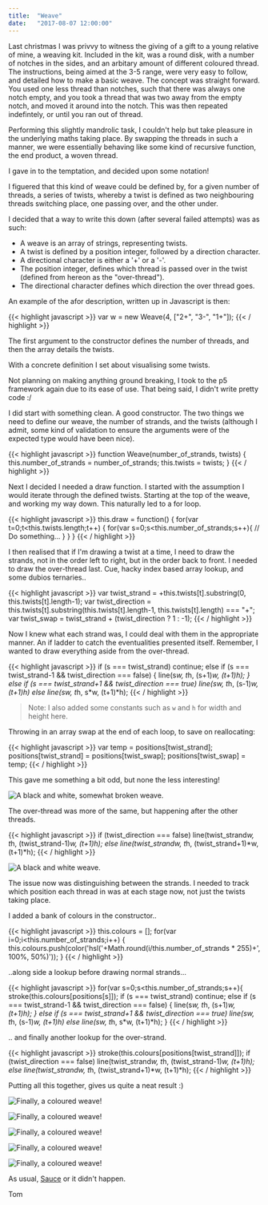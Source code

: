 ```yaml
---
title:  "Weave"
date:   "2017-08-07 12:00:00"
---
```


Last christmas I was privvy to witness the giving of a gift to a young relative of mine, a weaving kit. Included in the kit, was a round disk, with a number of notches in the sides, and an arbitary amount of different coloured thread. The instructions, being aimed at the 3-5 range, were very easy to follow, and detailed how to make a basic weave. The concept was straight forward. You used one less thread than notches, such that there was always one notch empty, and you took a thread that was two away from the empty notch, and moved it around into the notch. This was then repeated indefintely, or until you ran out of thread.

Performing this slightly mandrolic task, I couldn't help but take pleasure in the underlying maths taking place. By swapping the threads in such a manner, we were essentially behaving like some kind of recursive function, the end product, a woven thread.

I gave in to the temptation, and decided upon some notation!

I figuered that this kind of weave could be defined by, for a given number of threads, a series of twists, whereby a twist is defined as two neighbouring threads switching place, one passing over, and the other under.

I decided that a way to write this down (after several failed attempts) was as such:

- A weave is an array of strings, representing twists.
- A twist is defined by a position integer, followed by a direction character.
- A directional character is either a '+' or a '-'.
- The position integer, defines which thread is passed over in the twist (defined from hereon as the "over-thread").
- The directional character defines which direction the over thread goes.

An example of the afor description, written up in Javascript is then:

{{< highlight javascript >}}
var w = new Weave(4, ["2+", "3-", "1+"]);
{{< / highlight >}}

The first argument to the constructor defines the number of threads, and then the array details the twists.

With a concrete definition I set about visualising some twists.

Not planning on making anything ground breaking, I took to the p5 framework again due to its ease of use. That being said, I didn't write pretty code :/

I did start with something clean. A good constructor. The two things we need to define our weave, the number of strands, and the twists (although I admit, some kind of validation to ensure the arguments were of the expected type would have been nice).

{{< highlight javascript >}}
function Weave(number_of_strands, twists) {
    this.number_of_strands = number_of_strands;
    this.twists = twists;
}
{{< / highlight >}}

Next I decided I needed a draw function. I started with the assumption I would iterate through the defined twists. Starting at the top of the weave, and working my way down. This naturally led to a for loop.

{{< highlight javascript >}}
this.draw = function() {
    for(var t=0;t<this.twists.length;t++) {
        for(var s=0;s<this.number_of_strands;s++){
            // Do something...
        }
    }
}
{{< / highlight >}}

I then realised that if I'm drawing a twist at a time, I need to draw the strands, not in the order left to right, but in the order back to front. I needed to draw the over-thread last. Cue, hacky index based array lookup, and some dubios ternaries..

{{< highlight javascript >}}
var twist_strand = +this.twists[t].substring(0, this.twists[t].length-1);
var twist_direction = this.twists[t].substring(this.twists[t].length-1, this.twists[t].length) === "+";
var twist_swap = twist_strand + (twist_direction ? 1 : -1);
{{< / highlight >}}

Now I knew what each strand was, I could deal with them in the appropriate manner. An if ladder to catch the eventualities presented itself. Remember, I wanted to draw everything aside from the over-thread.

{{< highlight javascript >}}
if (s === twist_strand) continue;
else if (s === twist_strand-1 && twist_direction === false) {
    line(s*w, t*h, (s+1)*w, (t+1)*h);
}
else if (s === twist_strand+1 && twist_direction === true) line(s*w, t*h, (s-1)*w, (t+1)*h)
else line(s*w, t*h, s*w, (t+1)*h);
{{< / highlight >}}

> Note: I also added some constants such as `w` and `h` for width and height here.

Throwing in an array swap at the end of each loop, to save on reallocating:

{{< highlight javascript >}}
var temp = positions[twist_strand];
positions[twist_strand] = positions[twist_swap];
positions[twist_swap] = temp;
{{< / highlight >}}

This gave me something a bit odd, but none the less interesting!

![A black and white, somewhat broken weave.](/img/weaving/blackandwhite1.png)

The over-thread was more of the same, but happening after the other threads. 

{{< highlight javascript >}}
if (twist_direction === false) line(twist_strand*w, t*h, (twist_strand-1)*w, (t+1)*h);
else line(twist_strand*w, t*h, (twist_strand+1)*w, (t+1)*h);
{{< / highlight >}}

![A black and white weave.](/img/weaving/blackandwhite2.png)

The issue now was distinguishing between the strands. I needed to track which position each thread in was at each stage now, not just the twists taking place.

I added a bank of colours in the constructor..

{{< highlight javascript >}}
    this.colours = [];
    for(var i=0;i<this.number_of_strands;i++) {
        this.colours.push(color('hsl('+Math.round(i/this.number_of_strands * 255)+', 100%, 50%)'));
    }
{{< / highlight >}}

..along side a lookup before drawing normal strands...

{{< highlight javascript >}}
for(var s=0;s<this.number_of_strands;s++){
    stroke(this.colours[positions[s]]);
    if (s === twist_strand) continue;
    else if (s === twist_strand-1 && twist_direction === false) {
        line(s*w, t*h, (s+1)*w, (t+1)*h);
    }
    else if (s === twist_strand+1 && twist_direction === true) line(s*w, t*h, (s-1)*w, (t+1)*h)
    else line(s*w, t*h, s*w, (t+1)*h);
}
{{< / highlight >}}

.. and finally another lookup for the over-strand.

{{< highlight javascript >}}
stroke(this.colours[positions[twist_strand]]);
if (twist_direction === false) line(twist_strand*w, t*h, (twist_strand-1)*w, (t+1)*h);
else line(twist_strand*w, t*h, (twist_strand+1)*w, (t+1)*h);
{{< / highlight >}}

Putting all this together, gives us quite a neat result :)

![Finally, a coloured weave!](/img/weaving/colour1.png)

![Finally, a coloured weave!](/img/weaving/colour2.png)

![Finally, a coloured weave!](/img/weaving/colour3.png)

![Finally, a coloured weave!](/img/weaving/colour4.png)

![Finally, a coloured weave!](/img/weaving/colour5.png)

As usual, [Sauce](https://github.com/ThomasJackDalby/experimental/tree/master/weaving) or it didn't happen.

Tom